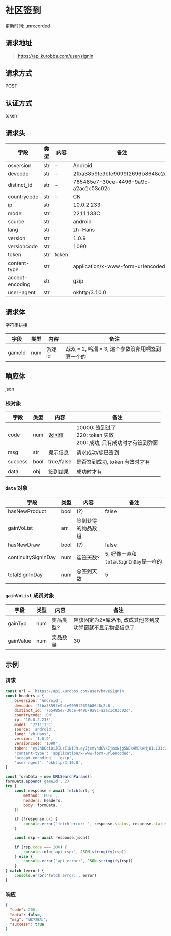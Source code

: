 # 社区签到

更新时间: unrecorded

## 请求地址

> https://api.kurobbs.com/user/signIn

## 请求方式

POST

## 认证方式

token

## 请求头

| 字段            | 类型 | 内容  | 备注                                 |
| --------------- | ---- | ----- | ------------------------------------ |
| osversion       | str  | -     | Android                              |
| devcode         | str  | -     | 2fba3859fe9bfe9099f2696b8648c2c6     |
| distinct_id     | str  | -     | 765485e7-30ce-4496-9a9c-a2ac1c03c02c |
| countrycode     | str  | -     | CN                                   |
| ip              | str  |       | 10.0.2.233                           |
| model           | str  |       | 2211133C                             |
| source          | str  |       | android                              |
| lang            | str  |       | zh-Hans                              |
| version         | str  |       | 1.0.9                                |
| versioncode     | str  |       | 1090                                 |
| token           | str  | token |                                      |
| content-type    | str  |       | application/x-www-form-urlencoded    |
| accept-encoding | str  |       | gzip                                 |
| user-agent      | str  |       | okhttp/3.10.0                        |

## 请求体

字符串拼接

| 字段   | 类型 | 内容    | 备注                                             |
| ------ | ---- | ------- | ------------------------------------------------ |
| gameId | num  | 游戏 id | 战双 = 2, 鸣潮 = 3, 这个参数没卵用啊签到算一个的 |

## 响应体

json

### 根对象

| 字段    | 类型 | 内容       | 备注                                                         |
| ------- | ---- | ---------- | ------------------------------------------------------------ |
| code    | num  | 返回值     | 10000: 签到过了<br />220: token 失效<br />200: 成功, 只有成功时才有签到弹窗 |
| msg     | str  | 提示信息   | 请求成功/您已签到                                            |
| success | bool | true/false | 是否签到成功, token 有效时才有                               |
| data    | obj  | 签到结果   | 成功时才有                                                   |

### `data` 对象

| 字段                | 类型 | 内容               | 备注                                  |
| ------------------- | ---- | ------------------ | ------------------------------------- |
| hasNewProduct       | bool | (?)                | false                                 |
| gainVoList          | arr  | 签到获得的物品数组 |                                       |
| hasNewDraw          | bool | (?)                | false                                 |
| continuitySignInDay | num  | 连签天数?          | 5, 好像一直和`totalSignInDay`是一样的 |
| totalSignInDay      | num  | 总签到天数         | 5                                     |

### `gainVoList` 成员对象

| 字段      | 类型 | 内容      | 备注                                                       |
| --------- | ---- | --------- | ---------------------------------------------------------- |
| gainTyp   | num  | 奖品类型? | 应该固定为2=库洛币, 改成其他签到成功弹窗就不显示物品信息了 |
| gainValue | num  | 奖品数量  | 30                                                         |

## 示例

### 请求

```js
const url = 'https://api.kurobbs.com/user/haveSignIn'
const headers = {
    osversion: 'Android',
    devcode: '2fba3859fe9bfe9099f2696b8648c2c6',
    distinct_id: '765485e7-30ce-4496-9a9c-a2ac1c03c02c',
    countrycode: 'CN',
    ip: '10.0.2.233',
    model: '2211133C',
    source: 'android',
    lang: 'zh-Hans',
    version: '1.0.9',
    versioncode: '1090',
    token: 'eyJhbGciOiJIUzI1NiJ9.eyJjcmVhdGVkIjoxNjg5NDk4MDkxMjQ1LCJ1c2VySWQiOjEwMDY1NjY5fQ.AAAA_AAAAAAAAAAAAAAAAAAAAAAAAAAA-AAAAAAAAAA',
    'content-type': 'application/x-www-form-urlencoded',
    'accept-encoding': 'gzip',
    'user-agent': 'okhttp/3.10.0',
}

const formData = new URLSearchParams()
formData.append('gameId', 2)
try {
    const response = await fetch(url, {
        method: 'POST',
        headers: headers,
        body: formData,
    })

    if (!response.ok) {
        console.error('fetch error: ', response.status, response.statusText)
    }

    const rsp = await response.json()

    if (rsp.code === 200) {
        console.info('api rsp:', JSON.stringify(rsp))
    } else {
        console.error('api error:', JSON.stringify(rsp))
    }
} catch (error) {
    console.error('fetch error:', error)
}
```

### 响应

```json
{
  "code": 200,
  "data": false,
  "msg": "请求成功",
  "success": true
}
```